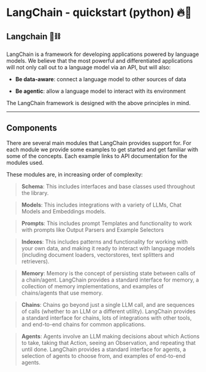 # LangChain - quickstart (python) 🔥🚀

## Langchain 🦜⛓️

LangChain is a framework for developing applications powered by language models. We believe that the most powerful and differentiated applications will not only call out to a language model via an API, but will also:

- **Be data-aware**: connect a language model to other sources of data

- **Be agentic**: allow a language model to interact with its environment

The LangChain framework is designed with the above principles in mind.


---

## Components

There are several main modules that LangChain provides support for. For each module we provide some examples to get started and get familiar with some of the concepts. Each example links to API documentation for the modules used.

These modules are, in increasing order of complexity:

> **Schema**: This includes interfaces and base classes used throughout the library.

> **Models**: This includes integrations with a variety of LLMs, Chat Models and Embeddings models.

> **Prompts**: This includes prompt Templates and functionality to work with prompts like Output Parsers and Example Selectors

> **Indexes**: This includes patterns and functionality for working with your own data, and making it ready to interact with language models (including document loaders, vectorstores, text splitters and retrievers).

> **Memory**: Memory is the concept of persisting state between calls of a chain/agent. LangChain provides a standard interface for memory, a collection of memory implementations, and examples of chains/agents that use memory.

> **Chains**: Chains go beyond just a single LLM call, and are sequences of calls (whether to an LLM or a different utility). LangChain provides a standard interface for chains, lots of integrations with other tools, and end-to-end chains for common applications.

> **Agents**: Agents involve an LLM making decisions about which Actions to take, taking that Action, seeing an Observation, and repeating that until done. LangChain provides a standard interface for agents, a selection of agents to choose from, and examples of end-to-end agents.
